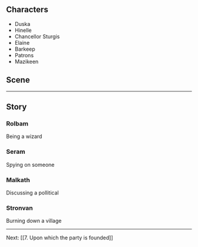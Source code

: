## Characters
- Duska
- Hinelle
- Chancellor Sturgis
- Elaine
- Barkeep
- Patrons
- Mazikeen

## Scene

---

## Story

### Rolbam
Being a wizard

### Seram
Spying on someone

### Malkath
Discussing a pollitical

### Stronvan
Burning down a village

---
Next: [[7. Upon which the party is founded]]